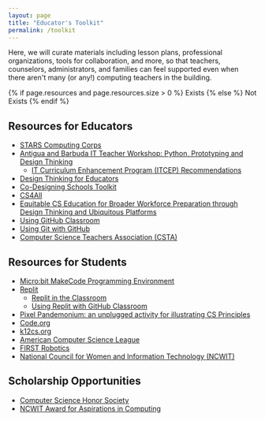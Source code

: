 ```yaml
---
layout: page
title: "Educator's Toolkit"
permalink: /toolkit
---
```


Here, we will curate materials including lesson plans, professional organizations, tools for collaboration, and more, so that teachers, counselors, administrators, and families can feel supported even when there aren't many (or any!) computing teachers in the building.

{% if page.resources and page.resources.size > 0 %}
Exists
{% else %}
Not Exists
{% endif %}

## Resources for Educators
* [STARS Computing Corps](https://www.starscomputingcorps.org/programs/)
* [Antigua and Barbuda IT Teacher Workshop: Python, Prototyping and Design Thinking](https://arlduc.org/senseandscale/?p=5572)
  * [IT Curriculum Enhancement Program (ITCEP) Recommendations](https://drive.google.com/file/d/1qADdp9kdumG0ARvtAc0NeMMCc4xUZ4Si/view?usp=sharing)
* [Design Thinking for Educators](https://www.ideo.com/post/design-thinking-for-educators)
* [Co-Designing Schools Toolkit](https://www.codesigningschools.com/toolkit-appendix)
* [CS4All](https://www.csforall.org/)
* [Equitable CS Education for Broader Workforce Preparation through Design Thinking and Ubiquitous Platforms](https://www.billmongan.com/posts/2022/05/remakelearningday/)
* [Using GitHub Classroom](https://www.billmongan.com/posts/2020/02/githubclassroom/)
* [Using Git with GitHub](https://www.billmongan.com/posts/2020/02/github/)
* [Computer Science Teachers Association (CSTA)](https://csteachers.org/)

## Resources for Students
* [Micro:bit MakeCode Programming Environment](http://makecode.microbit.org/)
* [Replit](https://replit.com)
  * [Replit in the Classroom](https://www.billmongan.com/posts/2021/03/replitclassroom/)
  * [Using Replit with GitHub Classroom](https://www.billmongan.com/posts/2020/08/replitgithubclassroom/)
* [Pixel Pandemonium: an unplugged activity for illustrating CS Principles](https://www.billmongan.com/Ursinus-CS173/DrawingCanvas/Replay) 
* [Code.org](https://code.org/)
* [k12cs.org](https://k12cs.org/)
* [American Computer Science League](https://www.acsl.org/)
* [FIRST Robotics](https://www.firstinspires.org/robotics/frc)
* [National Council for Women and Information Technology (NCWIT)](https://ncwit.org/)

## Scholarship Opportunities
* [Computer Science Honor Society](https://www.csteachers.org/page/computer-science-honor-society)
* [NCWIT Award for Aspirations in Computing](https://www.aspirations.org/award-programs/apply-for-the-award-for-aic)